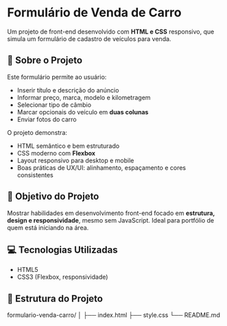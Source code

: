 # Formulário de Venda de Carro

Um projeto de front-end desenvolvido com **HTML e CSS** responsivo, que simula um formulário de cadastro de veículos para venda.

## 📝 Sobre o Projeto

Este formulário permite ao usuário:
- Inserir título e descrição do anúncio
- Informar preço, marca, modelo e kilometragem
- Selecionar tipo de câmbio
- Marcar opcionais do veículo em **duas colunas**
- Enviar fotos do carro

O projeto demonstra:
- HTML semântico e bem estruturado
- CSS moderno com **Flexbox**
- Layout responsivo para desktop e mobile
- Boas práticas de UX/UI: alinhamento, espaçamento e cores consistentes

## 🎯 Objetivo do Projeto

Mostrar habilidades em desenvolvimento front-end focado em **estrutura, design e responsividade**, mesmo sem JavaScript. Ideal para portfólio de quem está iniciando na área.

## 💻 Tecnologias Utilizadas

- HTML5
- CSS3 (Flexbox, responsividade)

## 📂 Estrutura do Projeto

formulario-venda-carro/
│
├── index.html
├── style.css
└── README.md
